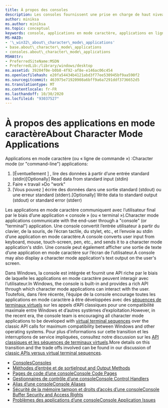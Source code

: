 ```yaml
---
title: À propos des consoles
description: Les consoles fournissent une prise en charge de haut niveau pour les applications en mode caractères simples qui interagissent avec l’utilisateur à l’aide des fonctions qui lisent les entrées standard et écrivent dans une sortie standard ou une erreur standard.
author: miniksa
ms.author: miniksa
ms.topic: conceptual
keywords: console, applications en mode caractère, applications en ligne de commande, applications de terminal, API console
MS-HAID:
- '\_win32\_about\_character\_mode\_applications'
- base.about\_character\_mode\_applications
- consoles.about\_character\_mode\_applications
MSHAttr:
- PreferredSiteName:MSDN
- PreferredLib:/library/windows/desktop
ms.assetid: 39204f0e-b0b8-4f92-af8e-e146ac06c454
ms.openlocfilehash: e20fa54434b4121abd3f77ee530945bf9aa590f2
ms.sourcegitcommit: 463975e71920908a6bff9a6a7291ddf3736652d5
ms.translationtype: MT
ms.contentlocale: fr-FR
ms.lasthandoff: 10/30/2020
ms.locfileid: "93037527"
---
```

# <a name="about-character-mode-applications"></a><span data-ttu-id="67c62-104">À propos des applications en mode caractère</span><span class="sxs-lookup"><span data-stu-id="67c62-104">About Character Mode Applications</span></span>

<span data-ttu-id="67c62-105">Applications en mode caractère (ou « ligne de commande ») :</span><span class="sxs-lookup"><span data-stu-id="67c62-105">Character mode (or "command-line") applications:</span></span>

1. <span data-ttu-id="67c62-106">\[Éventuellement \] , lire des données à partir d’une entrée standard (stdin)</span><span class="sxs-lookup"><span data-stu-id="67c62-106">\[Optionally\] Read data from standard input (stdin)</span></span>
2. <span data-ttu-id="67c62-107">Faire « travail »</span><span class="sxs-lookup"><span data-stu-id="67c62-107">Do "work"</span></span>
3. <span data-ttu-id="67c62-108">\[Vous pouvez \] écrire des données dans une sortie standard (stdout) ou une erreur standard (stderr).</span><span class="sxs-lookup"><span data-stu-id="67c62-108">\[Optionally\] Write data to standard output (stdout) or standard error (stderr)</span></span>

<span data-ttu-id="67c62-109">Les applications en mode caractère communiquent avec l’utilisateur final par le biais d’une application « console » (ou « terminal »).</span><span class="sxs-lookup"><span data-stu-id="67c62-109">Character mode applications communicate with the end-user through a "console" (or "terminal") application.</span></span> <span data-ttu-id="67c62-110">Une console convertit l’entrée utilisateur à partir du clavier, de la souris, de l’écran tactile, du stylet, etc., et l’envoie au stdin d’une application en mode caractère.</span><span class="sxs-lookup"><span data-stu-id="67c62-110">A console converts user input from keyboard, mouse, touch-screen, pen, etc., and sends it to a character mode application's stdin.</span></span> <span data-ttu-id="67c62-111">Une console peut également afficher une sortie de texte d’une application en mode caractère sur l’écran de l’utilisateur.</span><span class="sxs-lookup"><span data-stu-id="67c62-111">A console may also display a character mode application's text output on the user's screen.</span></span>

<span data-ttu-id="67c62-112">Dans Windows, la console est intégrée et fournit une API riche par le biais de laquelle les applications en mode caractère peuvent interagir avec l’utilisateur.</span><span class="sxs-lookup"><span data-stu-id="67c62-112">In Windows, the console is built-in and provides a rich API through which character mode applications can interact with the user.</span></span> <span data-ttu-id="67c62-113">Toutefois, dans l’ère récente, l’équipe de la console encourage toutes les applications en mode caractère à être développées avec des [séquences de terminaux virtuels](console-virtual-terminal-sequences.md) sur les appels d’API classiques pour une compatibilité maximale entre Windows et d’autres systèmes d’exploitation.</span><span class="sxs-lookup"><span data-stu-id="67c62-113">However, in the recent era, the console team is encouraging all character mode applications to be developed with [virtual terminal sequences](console-virtual-terminal-sequences.md) over the classic API calls for maximum compatibility between Windows and other operating systems.</span></span> <span data-ttu-id="67c62-114">Pour plus d’informations sur cette transition et les interruptions de service impliquées, consultez notre discussion sur les [API classiques et les séquences de terminaux virtuels](classic-vs-vt.md).</span><span class="sxs-lookup"><span data-stu-id="67c62-114">More details on this transition and the trade offs involved can be found in our discussion of [classic APIs versus virtual terminal sequences](classic-vs-vt.md).</span></span>

- [<span data-ttu-id="67c62-115">Consoles</span><span class="sxs-lookup"><span data-stu-id="67c62-115">Consoles</span></span>](consoles.md)
- [<span data-ttu-id="67c62-116">Méthodes d’entrée et de sortie</span><span class="sxs-lookup"><span data-stu-id="67c62-116">Input and Output Methods</span></span>](input-and-output-methods.md)
- [<span data-ttu-id="67c62-117">Pages de code d’une console</span><span class="sxs-lookup"><span data-stu-id="67c62-117">Console Code Pages</span></span>](console-code-pages.md)
- [<span data-ttu-id="67c62-118">Gestionnaires de contrôle d’une console</span><span class="sxs-lookup"><span data-stu-id="67c62-118">Console Control Handlers</span></span>](console-control-handlers.md)
- [<span data-ttu-id="67c62-119">Alias d’une console</span><span class="sxs-lookup"><span data-stu-id="67c62-119">Console Aliases</span></span>](console-aliases.md)
- [<span data-ttu-id="67c62-120">Sécurité de la mémoire tampon et droits d’accès d’une console</span><span class="sxs-lookup"><span data-stu-id="67c62-120">Console Buffer Security and Access Rights</span></span>](console-buffer-security-and-access-rights.md)
- [<span data-ttu-id="67c62-121">Problèmes des applications d’une console</span><span class="sxs-lookup"><span data-stu-id="67c62-121">Console Application Issues</span></span>](console-application-issues.md)
